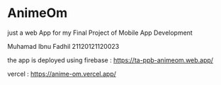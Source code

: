 # AnimeOm
just a web App for my Final Project of Mobile App Development

Muhamad Ibnu Fadhil
21120121120023

the app is deployed using firebase :
https://ta-ppb-animeom.web.app/

vercel :
https://anime-om.vercel.app/
